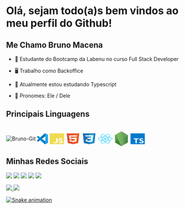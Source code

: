 <h1>Olá, sejam todo(a)s bem vindos ao meu perfil do Github!</h1>

<h2>Me Chamo Bruno Macena</h2>

<div>
  
- 📓 Estudante do Bootcamp da Labenu no curso Full Stack Developer
  
- 🖥️ Trabalho como Backoffice
  
- 📖 Atualmente estou estudando Typescript
  
- 📝 Pronomes: Ele / Dele
  
</div>

<h2>Principais Linguagens</h2>
  
<div style="display: inline_block"><br>
<img align="center" alt="Bruno-Git" height="30" width="70"src="https://img.shields.io/badge/GitHub-100000?style=for-the-badge&logo=github&logoColor=white">
<img align="center" alt="Bruno-Vs" height="30" width="30" src="https://raw.githubusercontent.com/github/explore/80688e429a7d4ef2fca1e82350fe8e3517d3494d/topics/visual-studio-code/visual-studio-code.png">
<img align="center" alt="Bruno-Js" height="30" width="40" src="https://raw.githubusercontent.com/devicons/devicon/master/icons/javascript/javascript-plain.svg">
<img align="center" alt="Bruno-HTML" height="30" width="40" src="https://raw.githubusercontent.com/devicons/devicon/master/icons/html5/html5-original.svg">
<img align="center" alt="Bruno-CSS" height="30" width="40" src="https://raw.githubusercontent.com/devicons/devicon/master/icons/css3/css3-original.svg">
<img align="center" alt="Bruno-React" height="30" width="40" src="https://raw.githubusercontent.com/devicons/devicon/master/icons/react/react-original.svg">
<img align="center" alt="Bruno-nodejs" height="40" width="40" src="https://raw.githubusercontent.com/github/explore/80688e429a7d4ef2fca1e82350fe8e3517d3494d/topics/nodejs/nodejs.png">
<img align="center" alt="Bruno-Ts" height="30" width="40" src="https://raw.githubusercontent.com/devicons/devicon/master/icons/typescript/typescript-plain.svg">
</div>
  
<div> 
<h2>Minhas Redes Sociais</h2>
  
<a href="https://contate.me/brunomacena" target="_blank"><img src= "https://img.shields.io/badge/WhatsApp-25D366?style=for-the-badge&logo=whatsapp&logoColor=white" target="_blank"></a>
<a href="mailto:bdsm4@ghotmail.com" target="_blank"><img src="https://img.shields.io/badge/Microsoft_Outlook-0078D4?style=for-the-badge&logo=microsoft-outlook&logoColor=white" target="_blank"></a>
<a href="https://www.linkedin.com/in/bruno-macena89" target="_blank"><img src="https://img.shields.io/badge/-LinkedIn-%230077B5?style=for-the-badge&logo=linkedin&logoColor=white" target="_blank"></a>
<a href="https://www.facebook.com/bruno.desalles.50" target="_blank"><img src= "https://img.shields.io/badge/Facebook-1877F2?style=for-the-badge&logo=facebook&logoColor=white" target="_blank"></a>
<a href="https://instagram.com/darksalles" target="_blank"><img src="https://img.shields.io/badge/-Instagram-%23E4405F?style=for-the-badge&logo=instagram&logoColor=white" target="_blank"></a>
</div>

<div> 
<div align="left">
<a href="https://github.com/bruno-macena">
<img width="42%" src="https://github-readme-stats.vercel.app/api?username=bruno-macena&show_icons=true&theme=highcontrast&include_all_commits=true&count_private=true"/>
<img width="50%" src="https://github-readme-stats.vercel.app/api/top-langs/?username=bruno-macena&layout=compact&langs_count=7&theme=highcontrast"/>  
</div> 

 ![Snake animation](https://github.com/bruno-macena/bruno-macena/blob/output/github-contribution-grid-snake.svg)


  
